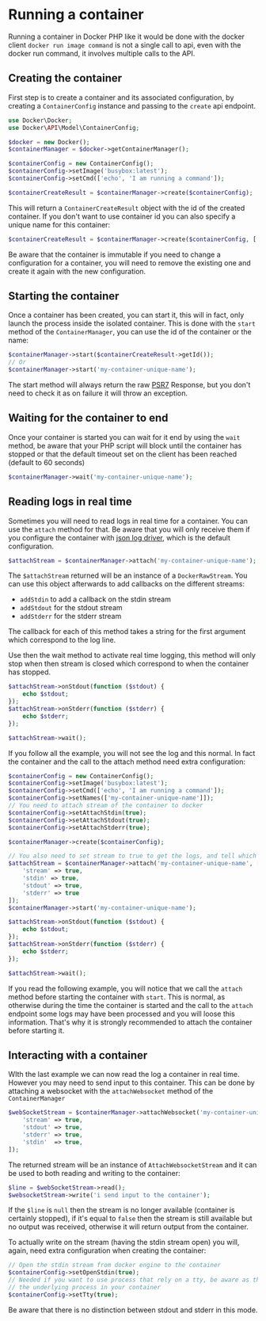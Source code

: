 # Running a container

Running a container in Docker PHP like it would be done with the docker client `docker run image command` is not a
single call to api, even with the docker run command, it involves multiple calls to the API.

## Creating the container

First step is to create a container and its associated configuration, by creating a `ContainerConfig` instance and 
passing to the `create` api endpoint.

```php
use Docker\Docker;                   
use Docker\API\Model\ContainerConfig;

$docker = new Docker();
$containerManager = $docker->getContainerManager();

$containerConfig = new ContainerConfig();
$containerConfig->setImage('busybox:latest');
$containerConfig->setCmd(['echo', 'I am running a command']);

$containerCreateResult = $containerManager->create($containerConfig);
```

This will return a `ContainerCreateResult` object with the id of the created container. If you don't want to use 
container id you can also specify a unique name for this container:

```php
$containerCreateResult = $containerManager->create($containerConfig, ['name' => 'my-container-unique-name']);
```

Be aware that the container is immutable if you need to change a configuration for a container, you will need to remove
the existing one and create it again with the new configuration.

## Starting the container

Once a container has been created, you can start it, this will in fact, only launch the process inside the isolated 
container. This is done with the `start` method of the `ContainerManager`, you can use the id of the container or the
name:

```php
$containerManager->start($containerCreateResult->getId());
// Or
$containerManager->start('my-container-unique-name');
```

The start method will always return the raw [PSR7](http://www.php-fig.org/psr/psr-7/) Response, but you don't need 
to check it as on failure it will throw an exception.

## Waiting for the container to end

Once your container is started you can wait for it end by using the `wait` method, be aware that your PHP script will
block until the container has stopped or that the default timeout set on the client has been reached (default to 60 
seconds)

```php
$containerManager->wait('my-container-unique-name');
```

## Reading logs in real time

Sometimes you will need to read logs in real time for a container. You can use the `attach` method for that. 
Be aware that you will only receive them if you configure the container with 
[json log driver](https://docs.docker.com/engine/reference/logging/overview/), which is the default configuration.

```php
$attachStream = $containerManager->attach('my-container-unique-name');
```

The `$attachStream` returned will be an instance of a `DockerRawStream`. You can use this object afterwards to add 
callbacks on the different streams:

 * `addStdin` to add a callback on the stdin stream
 * `addStdout` for the stdout stream
 * `addStderr` for the stderr stream

The callback for each of this method takes a string for the first argument which correspond to the log line. 

Use then the wait method to activate real time logging, this method will only stop when then stream is closed which
correspond to when the container has stopped.

```php
$attachStream->onStdout(function ($stdout) {
    echo $stdout;
});
$attachStream->onStderr(function ($stderr) {
    echo $stderr;
});

$attachStream->wait();
```

If you follow all the example, you will not see the log and this normal. In fact the container and the call to the attach
method need extra configuration:

```php
$containerConfig = new ContainerConfig();
$containerConfig->setImage('busybox:latest');
$containerConfig->setCmd(['echo', 'I am running a command']);
$containerConfig->setNames(['my-container-unique-name']]);
// You need to attach stream of the container to docker
$containerConfig->setAttachStdin(true);
$containerConfig->setAttachStdout(true);
$containerConfig->setAttachStderr(true);

$containerManager->create($containerConfig);

// You also need to set stream to true to get the logs, and tell which stream you want to attach
$attachStream = $containerManager->attach('my-container-unique-name', [
    'stream' => true,
    'stdin' => true,
    'stdout' => true,
    'stderr' => true
]);
$containerManager->start('my-container-unique-name');

$attachStream->onStdout(function ($stdout) {
    echo $stdout;
});
$attachStream->onStderr(function ($stderr) {
    echo $stderr;
});

$attachStream->wait();
```

If you read the following example, you will notice that we call the `attach` method before starting the container with
`start`. This is normal, as otherwise during the time the container is started and the call to the `attach` endpoint
some logs may have been processed and you will loose this information. That's why it is strongly recommended to attach 
the container before starting it.

## Interacting with a container

WIth the last example we can now read the log a container in real time. However you may need to send input to this 
container. This can be done by attaching a websocket with the `attachWebsocket` method of the `ContainerManager`

```php
$webSocketStream = $containerManager->attachWebsocket('my-container-unique-name', [
    'stream' => true,
    'stdout' => true,
    'stderr' => true,
    'stdin'  => true,
]);
```

The returned stream will be an instance of `AttachWebsocketStream` and it can be used to both reading and writing to
the container:

```php
$line = $webSocketStream->read();
$websocketStream->write('i send input to the container');
```

If the `$line` is `null` then the stream is no longer available (container is certainly stopped), if it's equal to 
`false` then the stream is still available but no output was received, otherwise it will return output from the container.

To actually write on the stream (having the stdin stream open) you will, again, need extra configuration when creating
the container:

```php
// Open the stdin stream from docker engine to the container
$containerConfig->setOpenStdin(true);
// Needed if you want to use process that rely on a tty, be aware as there is, in fact, no tty this may cause bug to
// the underlying process in your container
$containerConfig->setTty(true);
```

Be aware that there is no distinction between stdout and stderr in this mode.
